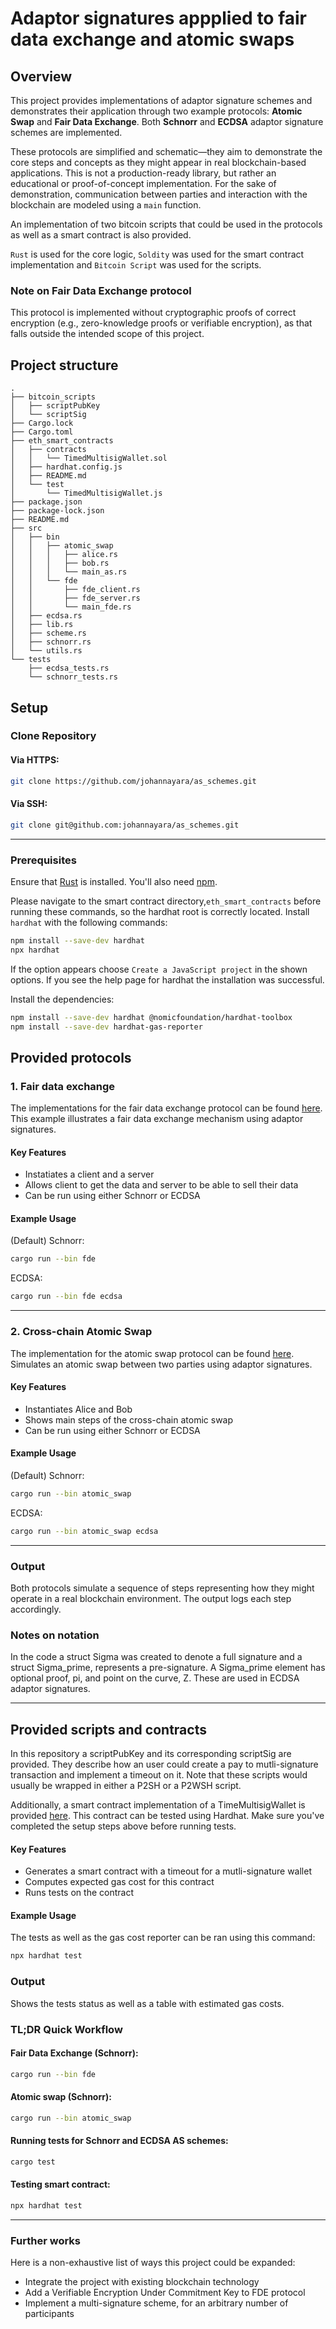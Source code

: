 # Adaptor signatures appplied to fair data exchange and atomic swaps
## Overview

This project provides implementations of adaptor signature schemes and demonstrates their application through two example protocols: **Atomic Swap** and **Fair Data Exchange**. Both **Schnorr** and **ECDSA** adaptor signature schemes are implemented.

These protocols are simplified and schematic—they aim to demonstrate the core steps and concepts as they might appear in real blockchain-based applications. This is not a production-ready library, but rather an educational or proof-of-concept implementation. For the sake of demonstration, communication between parties and interaction with the blockchain are modeled using a `main` function.

An implementation of two bitcoin scripts that could be used in the protocols as well as a smart contract is also provided. 

`Rust` is used for the core logic, `Soldity` was used for the smart contract implementation and `Bitcoin Script` was used for the scripts. 

### Note on Fair Data Exchange protocol
This protocol is implemented without cryptographic proofs of correct encryption (e.g., zero-knowledge proofs or verifiable encryption), as that falls outside the intended scope of this project.

## Project structure
```
.
├── bitcoin_scripts
│   ├── scriptPubKey
│   └── scriptSig
├── Cargo.lock
├── Cargo.toml
├── eth_smart_contracts
│   ├── contracts
│   │   └── TimedMultisigWallet.sol
│   ├── hardhat.config.js
│   ├── README.md
│   └── test
│       └── TimedMultisigWallet.js
├── package.json
├── package-lock.json
├── README.md
├── src
│   ├── bin
│   │   ├── atomic_swap
│   │   │   ├── alice.rs
│   │   │   ├── bob.rs
│   │   │   └── main_as.rs
│   │   └── fde
│   │       ├── fde_client.rs
│   │       ├── fde_server.rs
│   │       └── main_fde.rs
│   ├── ecdsa.rs
│   ├── lib.rs
│   ├── scheme.rs
│   ├── schnorr.rs
│   └── utils.rs
└── tests
    ├── ecdsa_tests.rs
    └── schnorr_tests.rs

```

## Setup

### Clone Repository

#### Via HTTPS:
```bash
git clone https://github.com/johannayara/as_schemes.git
```

#### Via SSH:
```bash
git clone git@github.com:johannayara/as_schemes.git
```
---

### Prerequisites
Ensure that [Rust](https://www.rust-lang.org/tools/install) is installed.
You'll also need [npm](https://docs.npmjs.com/downloading-and-installing-node-js-and-npm).

Please navigate to the smart contract directory,`eth_smart_contracts` before running these commands, so the hardhat root is correctly located.
Install `hardhat` with the following commands:
```bash
npm install --save-dev hardhat
npx hardhat
```
If the option appears choose `Create a JavaScript project` in the shown options. 
If you see the help page for hardhat the installation was successful. 

Install the dependencies:
```bash
npm install --save-dev hardhat @nomicfoundation/hardhat-toolbox
npm install --save-dev hardhat-gas-reporter
```

## Provided protocols 

### 1. Fair data exchange 
The implementations for the fair data exchange protocol can be found [here](src/bin/fde/main_fde.rs). 
This example illustrates a fair data exchange mechanism using adaptor signatures.

#### Key Features
- Instatiates a client and a server 
- Allows client to get the data and server to be able to sell their data
- Can be run using either Schnorr or ECDSA
#### Example Usage
(Default) Schnorr:
```bash
cargo run --bin fde
```
ECDSA:
```bash
cargo run --bin fde ecdsa 
```
---

### 2. Cross-chain Atomic Swap
The implementation for the atomic swap protocol can be found [here](src/bin/atomic_swap/main_as.rs). Simulates an atomic swap between two parties using adaptor signatures.

#### Key Features
- Instantiates Alice and Bob 
- Shows main steps of the cross-chain atomic swap 
- Can be run using either Schnorr or ECDSA

#### Example Usage
(Default) Schnorr:
```bash
cargo run --bin atomic_swap 
```
ECDSA:
```bash
cargo run --bin atomic_swap ecdsa 
```

---

### Output
Both protocols simulate a sequence of steps representing how they might operate in a real blockchain environment. The output logs each step accordingly.

### Notes on notation 
In the code a struct Sigma was created to denote a full signature and a struct Sigma_prime, represents a pre-signature. A Sigma_prime element has optional proof, pi, and point on the curve, Z. These are used in ECDSA adaptor signatures. 

---
## Provided scripts and contracts

In this repository a scriptPubKey and its corresponding scriptSig are provided. They describe how an user could create a pay to mutli-signature transaction and implement a timeout on it. Note that these scripts would usually be wrapped in either a P2SH or a P2WSH script. 

Additionally, a smart contract implementation of a TimeMultisigWallet is provided [here](eth_smart_contracts/). This contract can be tested using Hardhat. Make sure you've completed the setup steps above before running tests.

#### Key Features
- Generates a smart contract with a timeout for a mutli-signature wallet
- Computes expected gas cost for this contract
- Runs tests on the contract

#### Example Usage
The tests as well as the gas cost reporter can be ran using this command:
```bash
npx hardhat test
```
### Output
Shows the tests status as well as a table with estimated gas costs. 


### TL;DR Quick Workflow
#### Fair Data Exchange (Schnorr):
```bash
cargo run --bin fde 
```
#### Atomic swap (Schnorr):
```bash
cargo run --bin atomic_swap 
```

#### Running tests for Schnorr and ECDSA AS schemes:
```bash
cargo test
```
#### Testing smart contract:
```bash
npx hardhat test
```

---

### Further works 
Here is a non-exhaustive list of ways this project could be expanded: 
- Integrate the project with existing blockchain technology 
- Add a Verifiable Encryption Under Commitment Key to FDE protocol
- Implement a multi-signature scheme, for an arbitrary number of participants
